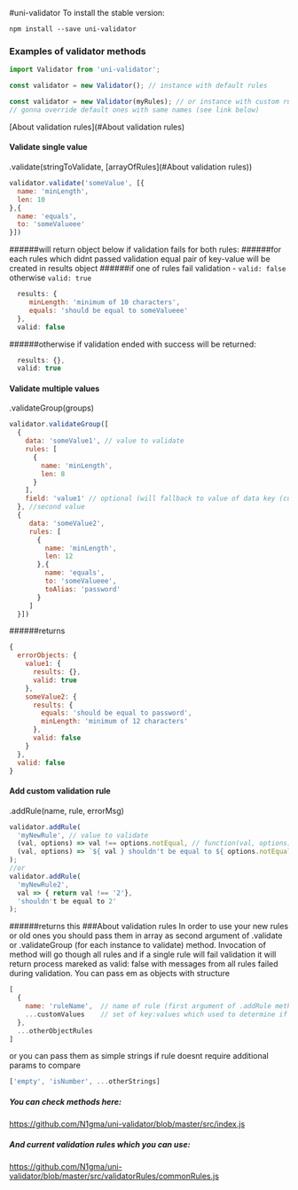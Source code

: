 #uni-validator
To install the stable version:
```
npm install --save uni-validator
```
### Examples of validator methods

```javascript
import Validator from 'uni-validator';

const validator = new Validator(); // instance with default rules

const validator = new Validator(myRules); // or instance with custom rules 
// gonna override default ones with same names (see link below)
```
[About validation rules](#About validation rules)

#### Validate single value 
.validate(stringToValidate, [arrayOfRules](#About validation rules))

```javascript
validator.validate('someValue', [{
  name: 'minLength',
  len: 10
},{
  name: 'equals',
  to: 'someValueee'
}])
```
######will return object below if validation fails for both rules:
######for each rules which didnt passed validation equal pair of key-value will be created in results object
######if one of rules  fail validation - ```valid: false``` otherwise ```valid: true```
```javascript
  results: {
     minLength: 'minimum of 10 characters',
     equals: 'should be equal to someValueee'
  },
  valid: false
```
######otherwise if validation ended with success will be returned:
```javascript
  results: {},
  valid: true
```
#### Validate multiple values
.validateGroup(groups)
```javascript
validator.validateGroup([
  {
    data: 'someValue1', // value to validate
    rules: [
      {
        name: 'minLength',
        len: 8
      }
    ],
    field: 'value1' // optional (will fallback to value of data key (currently 'someValue1')), provide it if you want other key-name of current value in returned validation results
  }, //second value
  {
     data: 'someValue2',
     rules: [
       {
         name: 'minLength',
         len: 12
       },{
         name: 'equals',
         to: 'someValueee',
         toAlias: 'password'
       }
     ]
  }])
```
######returns
```javascript
{ 
  errorObjects: {
    value1: {
      results: {},
      valid: true
    },
    someValue2: {
      results: {
        equals: 'should be equal to password',
        minLength: 'minimum of 12 characters'
      },
      valid: false
    }
  },
  valid: false
}
```
#### Add custom validation rule
.addRule(name, rule, errorMsg)
```javascript
validator.addRule(
  'myNewRule', // value to validate
  (val, options) => val !== options.notEqual, // function(val, options) - if returns true after validation = rule marked as valid
  (val, options) => `${ val } shouldn't be equal to ${ options.notEqual }` //can be function(val, options) or string - text to show if validation fails
);
//or
validator.addRule(
  'myNewRule2',
  val => { return val !== '2'},
  'shouldn't be equal to 2'
);
```
######returns this
###About validation rules
In order to use your new rules or old ones you should pass them in array as second argument of .validate or .validateGroup (for each instance to validate) method. Invocation of method will go though all rules and if a single rule will fail validation it will return process mareked as valid: false with messages from all rules failed during validation. You can pass em as objects with structure
```javascript
[
  {
    name: 'ruleName',  // name of rule (first argument of .addRule method)
    ...customValues    // set of key:values which used to determine if validation process went success. Will be inside options object.
  },
  ...otherObjectRules
]
```
or you can pass them as simple strings if rule doesnt require additional params to compare
```javascript
['empty', 'isNumber', ...otherStrings]
```
##### You can check methods here:
https://github.com/N1gma/uni-validator/blob/master/src/index.js
##### And current validation rules which you can use:
https://github.com/N1gma/uni-validator/blob/master/src/validatorRules/commonRules.js
